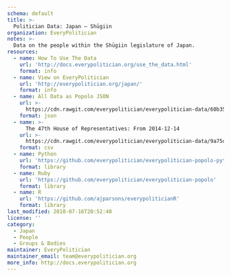 ```yaml
---
schema: default
title: >-
  Politician Data: Japan — Shūgiin
organization: EveryPolitician
notes: >-
  Data on the people within the Shūgiin legislature of Japan.
resources:
  - name: How To Use The Data
    url: 'http://docs.everypolitician.org/use_the_data.html'
    format: info
  - name: View on EveryPolitician
    url: 'http://everypolitician.org/japan/'
    format: info
  - name: All Data as Popolo JSON
    url: >-
      https://cdn.rawgit.com/everypolitician/everypolitician-data/60b35dd097d931bb558d56b70b96463469173e98/data/Japan/House_of_Representatives/ep-popolo-v1.0.json
    format: json
  - name: >-
      The 47th House of Representatives: From 2014-12-14
    url: >-
      https://cdn.rawgit.com/everypolitician/everypolitician-data/9a75c94fb3f01a45e5616242dec9743ba96f137f/data/Japan/House_of_Representatives/term-47.csv
    format: csv
  - name: Python
    url: 'https://github.com/everypolitician/everypolitician-popolo-python'
    format: library
  - name: Ruby
    url: 'https://github.com/everypolitician/everypolitician-popolo'
    format: library
  - name: R
    url: 'https://github.com/ajparsons/everypoliticianR'
    format: library
last_modified: 2018-07-16T20:52:40
license: ''
category:
  - Japan
  - People
  - Groups & Bodies
maintainer: EveryPolitician
maintainer_email: team@everypolitician.org
more_info: http://docs.everypolitician.org
---
```


